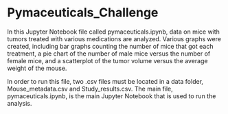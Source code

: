 # Pymaceuticals_Challenge

In this Jupyter Notebook file called pymaceuticals.ipynb, data on mice with tumors treated with various medications are analyzed.  Various graphs were created, including bar graphs counting the number of mice that got each treatment, a pie chart of the number of male mice versus the number of female mice, and a scatterplot of the tumor volume versus the average weight of the mouse. 

In order to run this file, two .csv files must be located in a data folder, Mouse_metadata.csv and Study_results.csv.   The main file, pymaceuticals.ipynb, is the main Jupyter Notebook that is used to run the analysis.  
